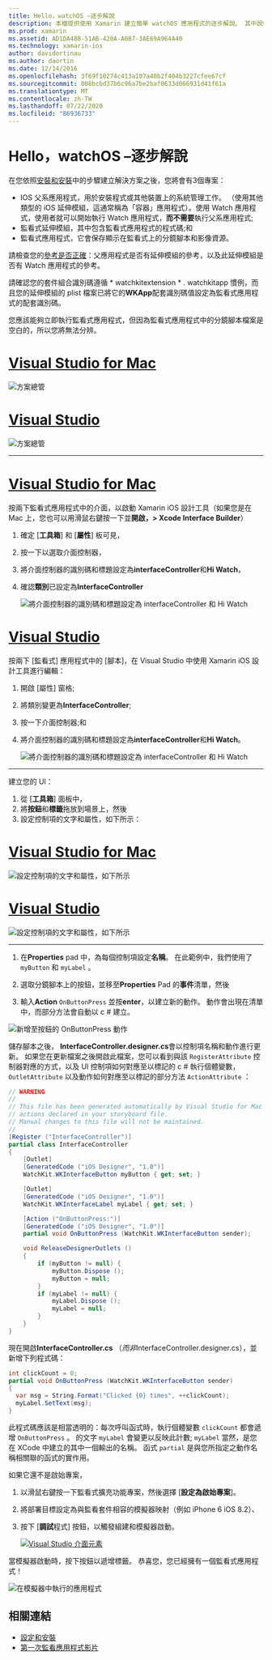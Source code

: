 ```yaml
---
title: Hello，watchOS –逐步解說
description: 本檔提供使用 Xamarin 建立簡單 watchOS 應用程式的逐步解說。 其中說明如何在 Visual Studio 和 Visual Studio for Mac 中工作、使用分鏡腳本，以及在程式碼中回應事件。
ms.prod: xamarin
ms.assetid: AD1DA488-51AB-420A-A0B7-3AE69A964A40
ms.technology: xamarin-ios
author: davidortinau
ms.author: daortin
ms.date: 12/14/2016
ms.openlocfilehash: 3f69f10274c413a107a40b2f404b3227cfee67cf
ms.sourcegitcommit: 008bcbd37b6c96a7be2baf0633d066931d41f61a
ms.translationtype: MT
ms.contentlocale: zh-TW
ms.lasthandoff: 07/22/2020
ms.locfileid: "86936733"
---
```

# <a name="hello-watchos--walkthrough"></a>Hello，watchOS –逐步解說

在您依照[安裝和安裝](~/ios/watchos/get-started/installation.md)中的步驟建立解決方案之後，您將會有3個專案：

- IOS 父系應用程式，用於安裝程式或其他裝置上的系統管理工作。 （使用其他類型的 iOS 延伸模組，這通常稱為「容器」應用程式）。使用 Watch 應用程式，使用者就可以開始執行 Watch 應用程式，**而不需要**執行父系應用程式;
- 監看式延伸模組，其中包含監看式應用程式的程式碼;和
- 監看式應用程式，它會保存顯示在監看式上的分鏡腳本和影像資源。

請檢查您的[參考是否正確](~/ios/watchos/get-started/project-references.md)：父應用程式是否有延伸模組的參考，以及此延伸模組是否有 Watch 應用程式的參考。

請確認您的套件組合識別碼遵循 \* watchkitextension \* . watchkitapp 慣例，而且您的延伸模組的 plist 檔案已將它的**WKApp**配套識別碼值設定為監看式應用程式的配套識別碼。

您應該能夠立即執行監看式應用程式，但因為監看式應用程式中的分鏡腳本檔案是空白的，所以您將無法分辨。

# <a name="visual-studio-for-mac"></a>[Visual Studio for Mac](#tab/macos)

![方案總管](hello-watch-images/projectstructure.png)

# <a name="visual-studio"></a>[Visual Studio](#tab/windows)

![方案總管](hello-watch-images/vs-projectstructure.png)

-----

# <a name="visual-studio-for-mac"></a>[Visual Studio for Mac](#tab/macos)

按兩下監看式應用程式中的介面，以啟動 Xamarin iOS 設計工具（如果您是在 Mac 上，您也可以用滑鼠右鍵按一下並**開啟，> Xcode Interface Builder**）

1. 確定 [**工具箱**] 和 [**屬性**] 板可見，
1. 按一下以選取介面控制器，
1. 將介面控制器的識別碼和標題設定為**interfaceController**和**Hi Watch**，
1. 確認**類別**已設定為**InterfaceController**

    ![將介面控制器的識別碼和標題設定為 interfaceController 和 Hi Watch](hello-watch-images/interfacecontrollerattributes.png)

# <a name="visual-studio"></a>[Visual Studio](#tab/windows)

按兩下 [監看式] 應用程式中的 [腳本]，在 Visual Studio 中使用 Xamarin iOS 設計工具進行編輯：

1. 開啟 [屬性] 窗格;
1. 將類別變更為**InterfaceController**;
1. 按一下介面控制器;和
1. 將介面控制器的識別碼和標題設定為**interfaceController**和**Hi Watch**。

    ![將介面控制器的識別碼和標題設定為 interfaceController 和 Hi Watch](hello-watch-images/vs-interfacecontrollerattributes.png)

-----

建立您的 UI：

1. 從 [**工具箱**] 面板中，
1. 將**按鈕**和**標籤**拖放到場景上，然後
1. 設定控制項的文字和屬性，如下所示：

# <a name="visual-studio-for-mac"></a>[Visual Studio for Mac](#tab/macos)

![設定控制項的文字和屬性，如下所示](hello-watch-images/draganddrop.png)

# <a name="visual-studio"></a>[Visual Studio](#tab/windows)

![設定控制項的文字和屬性，如下所示](hello-watch-images/vs-draganddrop.png)

-----

1. 在**Properties** pad 中，為每個控制項設定**名稱**。 在此範例中，我們使用了 `myButton` 和 `myLabel` 。

1. 選取分鏡腳本上的按鈕，並移至**Properties** Pad 的**事件**清單，然後

1. 輸入**Action** `OnButtonPress` 並按**enter**，以建立新的動作。
  動作會出現在清單中，而部分方法會自動以 c # 建立。

![新增至按鈕的 OnButtonPress 動作](hello-watch-images/buttonaction.png)

儲存腳本之後， **InterfaceController.designer.cs**會以控制項名稱和動作進行更新。 如果您在更新檔案之後開啟此檔案，您可以看到與該 `RegisterAttribute` 控制器對應的方式，以及 UI 控制項如何對應至以標記的 c # 執行個體變數， `OutletAttribute` 以及動作如何對應至以標記的部分方法 `ActionAttribute` ：

```csharp
// WARNING
//
// This file has been generated automatically by Visual Studio for Mac from the outlets and
// actions declared in your storyboard file.
// Manual changes to this file will not be maintained.
//
[Register ("InterfaceController")]
partial class InterfaceController
{
    [Outlet]
    [GeneratedCode ("iOS Designer", "1.0")]
    WatchKit.WKInterfaceButton myButton { get; set; }

    [Outlet]
    [GeneratedCode ("iOS Designer", "1.0")]
    WatchKit.WKInterfaceLabel myLabel { get; set; }

    [Action ("OnButtonPress:")]
    [GeneratedCode ("iOS Designer", "1.0")]
    partial void OnButtonPress (WatchKit.WKInterfaceButton sender);

    void ReleaseDesignerOutlets ()
    {
        if (myButton != null) {
            myButton.Dispose ();
            myButton = null;
        }
        if (myLabel != null) {
            myLabel.Dispose ();
            myLabel = null;
        }
    }
}
```

現在開啟**InterfaceController.cs** （*而非*InterfaceController.designer.cs），並新增下列程式碼：

```csharp
int clickCount = 0;
partial void OnButtonPress (WatchKit.WKInterfaceButton sender)
{
  var msg = String.Format("Clicked {0} times", ++clickCount);
  myLabel.SetText(msg);
}
```

此程式碼應該是相當透明的：每次呼叫函式時，執行個體變數 `clickCount` 都會遞增 `OnButtonPress` 。 的文字 `myLabel` 會變更以反映此計數; `myLabel` 當然，是您在 XCode 中建立的其中一個輸出的名稱。 函式 `partial` 是與您所指定之動作名稱相關聯的函式的實作用。

如果它還不是啟始專案，

1. 以滑鼠右鍵按一下監看式擴充功能專案，然後選擇 [**設定為啟始專案**]。

1. 將部署目標設定為與監看套件相容的模擬器映射（例如 iPhone 6 iOS 8.2）、

1. 按下 [**調試**程式] 按鈕，以觸發組建和模擬器啟動。

    [![Visual Studio 介面元素](hello-watch-images/readytodebug-sml.png)](hello-watch-images/readytodebug.png#lightbox)

當模擬器啟動時，按下按鈕以遞增標籤。
恭喜您，您已經擁有一個監看式應用程式！

![在模擬器中執行的應用程式](hello-watch-images/running.png)

## <a name="related-links"></a>相關連結

- [設定和安裝](~/ios/watchos/get-started/installation.md)
- [第一次監看應用程式影片](https://blog.xamarin.com/your-first-watch-kit-app/)
